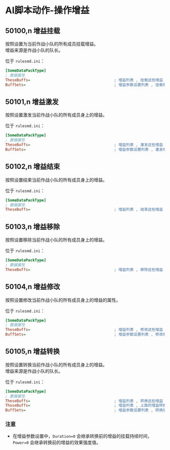 # AI脚本动作-操作增益

## 50100,n 增益挂载

按照设置为当前作战小队的所有成员挂载增益。  
增益来源是作战小队的队长。

位于 `rulesmd.ini`：

```ini
[SomeDataPackType]
; 数据属性
TheseBuffs=                                     ; 增益列表 , 挂载这些增益
BuffSets=                                       ; 增益参数设置列表 , 挂载增益时会合并此设置 , 不填写则使用增益自身的默认值
```



## 50101,n 增益激发

按照设置激发当前作战小队的所有成员身上的增益。

位于 `rulesmd.ini`：

```ini
[SomeDataPackType]
; 数据属性
TheseBuffs=                                     ; 增益列表 , 激发这些增益
BuffSets=                                       ; 增益参数设置列表 , 激发增益时会合并此设置 , 不填写则无变化仅激发
```



## 50102,n 增益结束

按照设置结束当前作战小队的所有成员身上的增益。

位于 `rulesmd.ini`：

```ini
[SomeDataPackType]
; 数据属性
TheseBuffs=                                     ; 增益列表 , 结束这些增益
```



## 50103,n 增益移除

按照设置移除当前作战小队的所有成员身上的增益。

位于 `rulesmd.ini`：

```ini
[SomeDataPackType]
; 数据属性
TheseBuffs=                                     ; 增益列表 , 移除这些增益
```



## 50104,n 增益修改

按照设置修改当前作战小队的所有成员身上的增益的属性。

位于 `rulesmd.ini`：

```ini
[SomeDataPackType]
; 数据属性
TheseBuffs=                                     ; 增益列表 , 修改这些增益
BuffSets=                                       ; 增益参数设置列表 , 修改增益时会合并此设置 , 不填写则无效果
```



## 50105,n 增益转换

按照设置转换当前作战小队的所有成员身上的增益。  
增益来源是作战小队的队长。

位于 `rulesmd.ini`：

```ini
[SomeDataPackType]
; 数据属性
TheseBuffs=                                     ; 增益列表 , 转换这些增益
ThoseBuffs=                                     ; 增益列表 , 上面的增益转换为这些增益 , 一一对应
BuffSets=                                       ; 增益参数设置列表 , 转换后的增益会合并此设置 , 不填写则使用增益自身的默认值
```

### 注意

* 在增益参数设置中，`Duration=0` 会继承转换前的增益的挂载持续时间，`Power=0` 会继承转换前的增益的效果强度值。